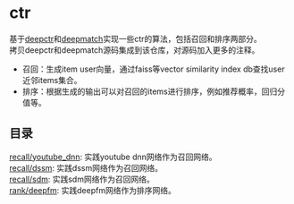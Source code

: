 # ctr
基于[deepctr](https://github.com/shenweichen/DeepCTR)和[deepmatch](https://github.com/shenweichen/DeepMatch)实现一些ctr的算法，包括召回和排序两部分。<br>
拷贝deepctr和deepmatch源码集成到该仓库，对源码加入更多的注释。
* 召回：生成item user向量，通过faiss等vector similarity index db查找user近邻items集合。
* 排序：根据生成的输出可以对召回的items进行排序，例如推荐概率，回归分值等。

## 目录
[recall/youtube_dnn](https://github.com/zhaocc1106/ctr/tree/master/recall/youtube_dnn): 实践youtube dnn网络作为召回网络。<br>
[recall/dssm](https://github.com/zhaocc1106/ctr/tree/master/recall/dssm): 实践dssm网络作为召回网络。<br>
[recall/sdm](https://github.com/zhaocc1106/ctr/tree/master/recall/sdm): 实践sdm网络作为召回网络。<br>
[rank/deepfm](https://github.com/zhaocc1106/ctr/tree/master/rank/deepfm): 实践deepfm网络作为排序网络。
